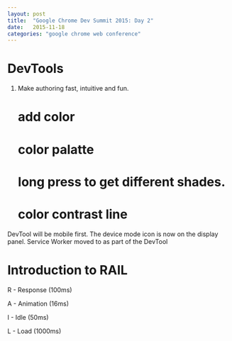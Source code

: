 ```yaml
---
layout: post
title:  "Google Chrome Dev Summit 2015: Day 2"
date:   2015-11-18
categories: "google chrome web conference"
---
```


# DevTools
1. Make authoring fast, intuitive and fun. 
	# add color
	# color palatte
	# long press to get different shades. 
	# color contrast line

DevTool will be mobile first. The device mode icon is now on the display panel.
Service Worker moved to as part of the DevTool

# Introduction to RAIL
R - Response (100ms)

A - Animation (16ms)

I - Idle (50ms)

L - Load (1000ms)

